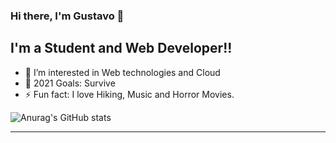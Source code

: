 ### Hi there, I'm Gustavo 👋

## I'm a Student and Web Developer!!

-   🌱 I’m interested in Web technologies and Cloud
-   🚀 2021 Goals: Survive
-   ⚡ Fun fact: I love Hiking, Music and Horror Movies.

<!--
### 📕 Projects
- okokok
- okok
- ok

<hr />

### 📕 Latest Blog Posts
-->
![Anurag's GitHub stats](https://github-readme-stats.vercel.app/api?username=imgustavo&theme=great-gatsby&show_icons=true&hide_border=true)<hr />


<!--
-->

<!--
**imgustavo/imgustavo** is a ✨ _special_ ✨ repository because its `README.md` (this file) appears on your GitHub profile.

Here are some ideas to get you started:

- 🔭 I’m currently working on ...
- 🌱 I’m currently learning ...
- 👯 I’m looking to collaborate on ...
- 🤔 I’m looking for help with ...
- 💬 Ask me about ...
- 📫 How to reach me: ...
- 😄 Pronouns: ...
- ⚡ Fun fact: ...
-->
